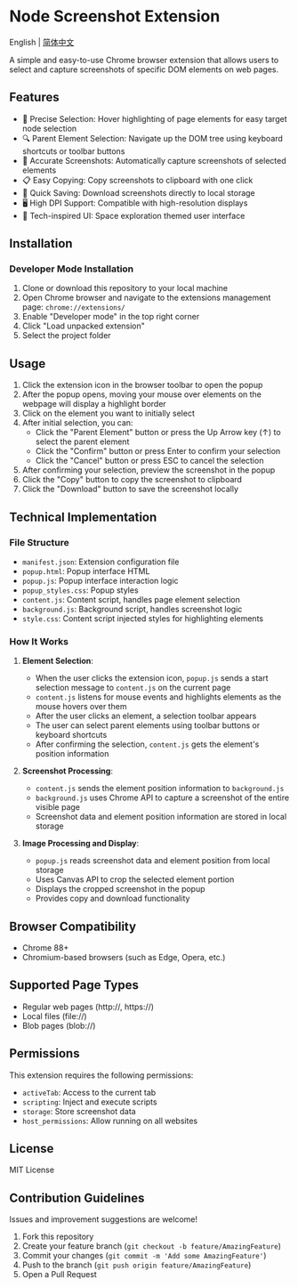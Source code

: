 # Node Screenshot Extension

English | [简体中文](./README.md)

A simple and easy-to-use Chrome browser extension that allows users to select and capture screenshots of specific DOM elements on web pages.

## Features

- 🎯 Precise Selection: Hover highlighting of page elements for easy target node selection
- 🔍 Parent Element Selection: Navigate up the DOM tree using keyboard shortcuts or toolbar buttons
- 📸 Accurate Screenshots: Automatically capture screenshots of selected elements
- 📋 Easy Copying: Copy screenshots to clipboard with one click
- 💾 Quick Saving: Download screenshots directly to local storage
- 🖥️ High DPI Support: Compatible with high-resolution displays
- 🎨 Tech-inspired UI: Space exploration themed user interface

## Installation

### Developer Mode Installation

1. Clone or download this repository to your local machine
2. Open Chrome browser and navigate to the extensions management page: `chrome://extensions/`
3. Enable "Developer mode" in the top right corner
4. Click "Load unpacked extension"
5. Select the project folder

## Usage

1. Click the extension icon in the browser toolbar to open the popup
2. After the popup opens, moving your mouse over elements on the webpage will display a highlight border
3. Click on the element you want to initially select
4. After initial selection, you can:
   - Click the "Parent Element" button or press the Up Arrow key (↑) to select the parent element
   - Click the "Confirm" button or press Enter to confirm your selection
   - Click the "Cancel" button or press ESC to cancel the selection
5. After confirming your selection, preview the screenshot in the popup
6. Click the "Copy" button to copy the screenshot to clipboard
7. Click the "Download" button to save the screenshot locally

## Technical Implementation

### File Structure

- `manifest.json`: Extension configuration file
- `popup.html`: Popup interface HTML
- `popup.js`: Popup interface interaction logic
- `popup_styles.css`: Popup styles
- `content.js`: Content script, handles page element selection
- `background.js`: Background script, handles screenshot logic
- `style.css`: Content script injected styles for highlighting elements

### How It Works

1. **Element Selection**:
   - When the user clicks the extension icon, `popup.js` sends a start selection message to `content.js` on the current page
   - `content.js` listens for mouse events and highlights elements as the mouse hovers over them
   - After the user clicks an element, a selection toolbar appears
   - The user can select parent elements using toolbar buttons or keyboard shortcuts
   - After confirming the selection, `content.js` gets the element's position information

2. **Screenshot Processing**:
   - `content.js` sends the element position information to `background.js`
   - `background.js` uses Chrome API to capture a screenshot of the entire visible page
   - Screenshot data and element position information are stored in local storage

3. **Image Processing and Display**:
   - `popup.js` reads screenshot data and element position from local storage
   - Uses Canvas API to crop the selected element portion
   - Displays the cropped screenshot in the popup
   - Provides copy and download functionality

## Browser Compatibility

- Chrome 88+
- Chromium-based browsers (such as Edge, Opera, etc.)

## Supported Page Types

- Regular web pages (http://, https://)
- Local files (file://)
- Blob pages (blob://)

## Permissions

This extension requires the following permissions:

- `activeTab`: Access to the current tab
- `scripting`: Inject and execute scripts
- `storage`: Store screenshot data
- `host_permissions`: Allow running on all websites

## License

MIT License

## Contribution Guidelines

Issues and improvement suggestions are welcome!

1. Fork this repository
2. Create your feature branch (`git checkout -b feature/AmazingFeature`)
3. Commit your changes (`git commit -m 'Add some AmazingFeature'`)
4. Push to the branch (`git push origin feature/AmazingFeature`)
5. Open a Pull Request

